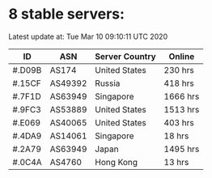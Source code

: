 # 8 stable servers:

Latest update at: Tue Mar 10 09:10:11 UTC 2020

| ID | ASN | Server Country | Online |
| -- | --- | -------------- | ------ |
| #.D09B | AS174 | United States | 230 hrs |
| #.15CF | AS49392 | Russia | 418 hrs |
| #.7F1D | AS63949 | Singapore | 1666 hrs |
| #.9FC3 | AS53889 | United States | 1513 hrs |
| #.E069 | AS40065 | United States | 403 hrs |
| #.4DA9 | AS14061 | Singapore | 18 hrs |
| #.2A79 | AS63949 | Japan | 1495 hrs |
| #.0C4A | AS4760 | Hong Kong | 13 hrs |

